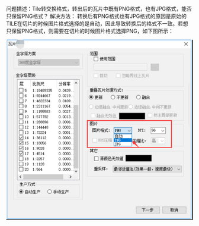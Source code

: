 问题描述：Tile转交换格式，转出后的瓦片中既有PNG格式，也有JPG格式，能否只保留PNG格式？
解决方法：
转换后有PNG格式也有JPG格式的原因是原始的TILE在切片的时候图片格式选择的是自动，因此导致转换后的格式不一致。若想只保留PNG格式，则需要在切片的时候图片格式选择PNG，如下图所示：

![](picture/1.png)
